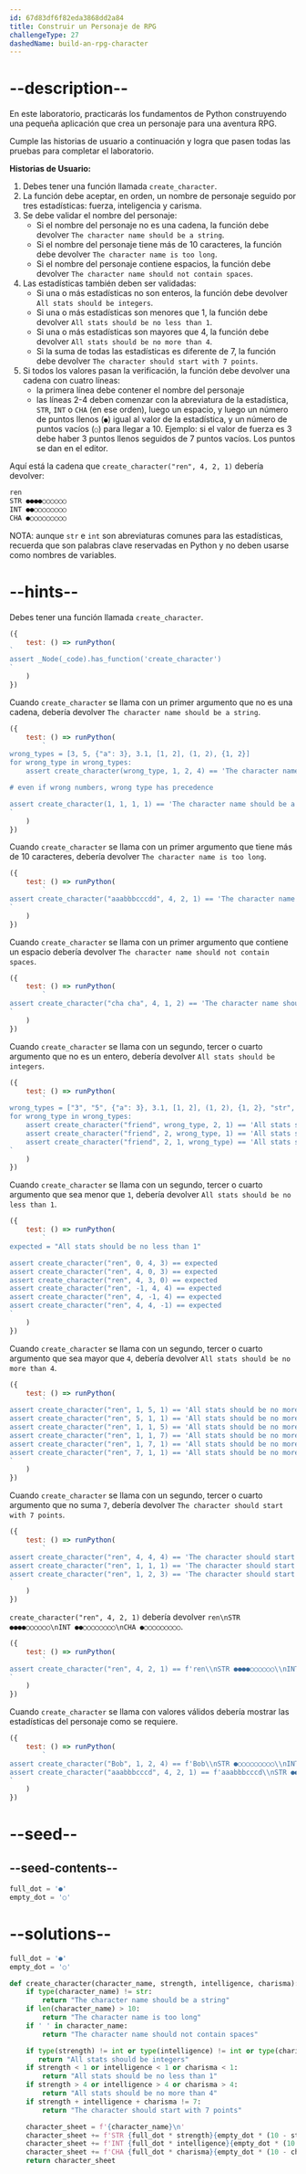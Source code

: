 ```yaml
---
id: 67d83df6f82eda3868dd2a84
title: Construir un Personaje de RPG
challengeType: 27
dashedName: build-an-rpg-character
---
```


# --description--

En este laboratorio, practicarás los fundamentos de Python construyendo una pequeña aplicación que crea un personaje para una aventura RPG.

Cumple las historias de usuario a continuación y logra que pasen todas las pruebas para completar el laboratorio.

**Historias de Usuario:**

1. Debes tener una función llamada `create_character`.
1. La función debe aceptar, en orden, un nombre de personaje seguido por tres estadísticas: fuerza, inteligencia y carisma.
1. Se debe validar el nombre del personaje:
   - Si el nombre del personaje no es una cadena, la función debe devolver `The character name should be a string`.
   - Si el nombre del personaje tiene más de 10 caracteres, la función debe devolver `The character name is too long`.
   - Si el nombre del personaje contiene espacios, la función debe devolver `The character name should not contain spaces`.
1. Las estadísticas también deben ser validadas:
   - Si una o más estadísticas no son enteros, la función debe devolver `All stats should be integers`.
   - Si una o más estadísticas son menores que 1, la función debe devolver `All stats should be no less than 1`.
   - Si una o más estadísticas son mayores que 4, la función debe devolver `All stats should be no more than 4`.
   - Si la suma de todas las estadísticas es diferente de 7, la función debe devolver `The character should start with 7 points`.
1. Si todos los valores pasan la verificación, la función debe devolver una cadena con cuatro líneas:
   - la primera línea debe contener el nombre del personaje
   - las líneas 2-4 deben comenzar con la abreviatura de la estadística, `STR`, `INT` o `CHA` (en ese orden), luego un espacio, y luego un número de puntos llenos (`●`) igual al valor de la estadística, y un número de puntos vacíos (`○`) para llegar a 10. Ejemplo: si el valor de fuerza es 3 debe haber 3 puntos llenos seguidos de 7 puntos vacíos. Los puntos se dan en el editor.

Aquí está la cadena que `create_character("ren", 4, 2, 1)` debería devolver:

   ```md
   ren
   STR ●●●●○○○○○○
   INT ●●○○○○○○○○
   CHA ●○○○○○○○○○
   ```

NOTA: aunque `str` e `int` son abreviaturas comunes para las estadísticas, recuerda que son palabras clave reservadas en Python y no deben usarse como nombres de variables.

# --hints--

Debes tener una función llamada `create_character`.

```js
({
    test: () => runPython(
`
assert _Node(_code).has_function('create_character')
`
    )
})
```

Cuando `create_character` se llama con un primer argumento que no es una cadena, debería devolver `The character name should be a string`.

```js
({
    test: () => runPython(
        `
wrong_types = [3, 5, {"a": 3}, 3.1, [1, 2], (1, 2), {1, 2}]
for wrong_type in wrong_types:
    assert create_character(wrong_type, 1, 2, 4) == 'The character name should be a string'

# even if wrong numbers, wrong type has precedence

assert create_character(1, 1, 1, 1) == 'The character name should be a string'
`
    )
})
```

Cuando `create_character` se llama con un primer argumento que tiene más de 10 caracteres, debería devolver `The character name is too long`.

```js
({
    test: () => runPython(
        `
assert create_character("aaabbbcccdd", 4, 2, 1) == 'The character name is too long'
`
    )
})
```

Cuando `create_character` se llama con un primer argumento que contiene un espacio debería devolver `The character name should not contain spaces`.

```js
({
    test: () => runPython(
        `
assert create_character("cha cha", 4, 1, 2) == 'The character name should not contain spaces'
`
    )
})
```

Cuando `create_character` se llama con un segundo, tercer o cuarto argumento que no es un entero, debería devolver `All stats should be integers`.

```js
({
    test: () => runPython(
        `
wrong_types = ["3", "5", {"a": 3}, 3.1, [1, 2], (1, 2), {1, 2}, "str", "friend"]
for wrong_type in wrong_types:
    assert create_character("friend", wrong_type, 2, 1) == 'All stats should be integers'
    assert create_character("friend", 2, wrong_type, 1) == 'All stats should be integers'
    assert create_character("friend", 2, 1, wrong_type) == 'All stats should be integers'
`
    )
})
```

Cuando `create_character` se llama con un segundo, tercer o cuarto argumento que sea menor que `1`, debería devolver `All stats should be no less than 1`.

```js
({
    test: () => runPython(
        `
expected = "All stats should be no less than 1"

assert create_character("ren", 0, 4, 3) == expected
assert create_character("ren", 4, 0, 3) == expected
assert create_character("ren", 4, 3, 0) == expected
assert create_character("ren", -1, 4, 4) == expected
assert create_character("ren", 4, -1, 4) == expected
assert create_character("ren", 4, 4, -1) == expected
`
    )
})
```

Cuando `create_character` se llama con un segundo, tercer o cuarto argumento que sea mayor que `4`, debería devolver `All stats should be no more than 4`.

```js
({
    test: () => runPython(
        `
assert create_character("ren", 1, 5, 1) == 'All stats should be no more than 4'
assert create_character("ren", 5, 1, 1) == 'All stats should be no more than 4'
assert create_character("ren", 1, 1, 5) == 'All stats should be no more than 4'
assert create_character("ren", 1, 1, 7) == 'All stats should be no more than 4'
assert create_character("ren", 1, 7, 1) == 'All stats should be no more than 4'
assert create_character("ren", 7, 1, 1) == 'All stats should be no more than 4'
`
    )
})
```

Cuando `create_character` se llama con un segundo, tercer o cuarto argumento que no suma `7`, debería devolver `The character should start with 7 points`.

```js
({
    test: () => runPython(
        `
assert create_character("ren", 4, 4, 4) == 'The character should start with 7 points'
assert create_character("ren", 1, 1, 1) == 'The character should start with 7 points'
assert create_character("ren", 1, 2, 3) == 'The character should start with 7 points'
`
    )
})
```

`create_character("ren", 4, 2, 1)` debería devolver `ren\nSTR ●●●●○○○○○○\nINT ●●○○○○○○○○\nCHA ●○○○○○○○○○`.

```js
({
    test: () => runPython(
        `
assert create_character("ren", 4, 2, 1) == f'ren\\nSTR ●●●●○○○○○○\\nINT ●●○○○○○○○○\\nCHA ●○○○○○○○○○'
`
    )
})
```

Cuando `create_character` se llama con valores válidos debería mostrar las estadísticas del personaje como se requiere.

```js
({
    test: () => runPython(
        `
assert create_character("Bob", 1, 2, 4) == f'Bob\\nSTR ●○○○○○○○○○\\nINT ●●○○○○○○○○\\nCHA ●●●●○○○○○○'
assert create_character("aaabbbcccd", 4, 2, 1) == f'aaabbbcccd\\nSTR ●●●●○○○○○○\\nINT ●●○○○○○○○○\\nCHA ●○○○○○○○○○'
`
    )
})

```

# --seed--

## --seed-contents--

```py
full_dot = '●'
empty_dot = '○'


```

# --solutions--

```py
full_dot = '●'
empty_dot = '○'

def create_character(character_name, strength, intelligence, charisma):
    if type(character_name) != str:
        return "The character name should be a string"
    if len(character_name) > 10:
        return "The character name is too long"
    if ' ' in character_name:
        return "The character name should not contain spaces"

    if type(strength) != int or type(intelligence) != int or type(charisma) != int:
       return "All stats should be integers"
    if strength < 1 or intelligence < 1 or charisma < 1:
        return "All stats should be no less than 1"
    if strength > 4 or intelligence > 4 or charisma > 4:
        return "All stats should be no more than 4"
    if strength + intelligence + charisma != 7:
        return "The character should start with 7 points"

    character_sheet = f'{character_name}\n'
    character_sheet += f'STR {full_dot * strength}{empty_dot * (10 - strength)}\n'
    character_sheet += f'INT {full_dot * intelligence}{empty_dot * (10 - intelligence)}\n'
    character_sheet += f'CHA {full_dot * charisma}{empty_dot * (10 - charisma)}'
    return character_sheet
```
